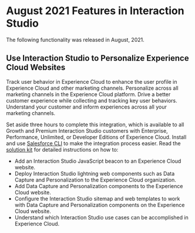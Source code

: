 

# August 2021 Features in Interaction Studio

The following functionality was released in August, 2021.

## Use Interaction Studio to Personalize Experience Cloud Websites

Track user behavior in Experience Cloud to enhance the user profile in
Experience Cloud and other marketing channels. Personalize across all
marketing channels in the Experience Cloud platform. Drive a better customer
experience while collecting and tracking key user behaviors. Understand your
customer and inform experiences across all your marketing channels.

Set aside three hours to complete this integration, which is available to all
Growth and Premium Interaction Studio customers with Enterprise, Performance,
Unlimited, or Developer Editions of Experience Cloud. Install and use
[Salesforce CLI](https://developer.salesforce.com/tools/salesforcecli) to make
the integration process easier. Read the [solution
kit](https://help.salesforce.com/s/articleView?id=sf.use_interaction_studio_to_personalize_websites.htm&language=en_US&type=5)
for detailed instructions on how to:

  * Add an Interaction Studio JavaScript beacon to an Experience Cloud website.
  * Deploy Interaction Studio lightning web components such as Data Capture and Personalization to the Experience Cloud organization.
  * Add Data Capture and Personalization components to the Experience Cloud website.
  * Configure the Interaction Studio sitemap and web templates to work with Data Capture and Personalization components on the Experience Cloud website.
  * Understand which Interaction Studio use cases can be accomplished in Experience Cloud.

